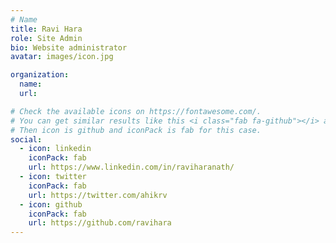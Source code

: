 ```yaml
---
# Name
title: Ravi Hara
role: Site Admin
bio: Website administrator
avatar: images/icon.jpg

organization:
  name:
  url:

# Check the available icons on https://fontawesome.com/.
# You can get similar results like this <i class="fab fa-github"></i> after searching.
# Then icon is github and iconPack is fab for this case.
social:
  - icon: linkedin
    iconPack: fab
    url: https://www.linkedin.com/in/raviharanath/
  - icon: twitter
    iconPack: fab
    url: https://twitter.com/ahikrv
  - icon: github
    iconPack: fab
    url: https://github.com/ravihara
---
```

